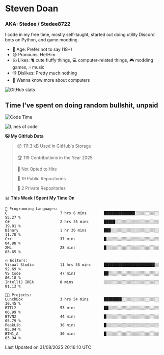 # Steven Doan
### AKA: Stedee / Stedee8722
I code in my free time, mostly self-taught, started out doing utility Discord bots on Python, and game modding.

- 🤔 Age: Prefer not to say (18+)
- 😄 Pronouns: He/Him
- 👍 Likes: 🐈 cute fluffy things, 💻 computer-related things, 🎮 modding games, 🎶 music
- 👎 Dislikes: Pretty much nothing
- 🥹 Wanna know more about computers

![GitHub stats](https://github-readme-stats-iota-mocha-40.vercel.app/api?username=Stedee8722&show=prs_merged,prs_merged_percentage&show_icons=true&theme=transparent)

## Time I've spent on doing random bullshit, unpaid
<!--START_SECTION:Time I've spent on doing random bullshit, unpaid-->
![Code Time](http://img.shields.io/badge/Code%20Time-321%20hrs%2025%20mins-blue)

![Lines of code](https://img.shields.io/badge/From%20Hello%20World%20I%27ve%20Written-87.2%20thousand%20lines%20of%20code-blue)

**🐱 My GitHub Data** 

> 📦 111.3 kB Used in GitHub's Storage 
 > 
> 🏆 119 Contributions in the Year 2025
 > 
> 🚫 Not Opted to Hire
 > 
> 📜 19 Public Repositories 
 > 
> 🔑 2 Private Repositories 
 > 
📊 **This Week I Spent My Time On** 

```text
💬 Programming Languages: 
C                        7 hrs 6 mins        ██████████████░░░░░░░░░░░   55.27 % 
C#                       2 hrs 26 mins       █████░░░░░░░░░░░░░░░░░░░░   19.01 % 
Binary                   1 hr 30 mins        ███░░░░░░░░░░░░░░░░░░░░░░   11.70 % 
C++                      37 mins             █░░░░░░░░░░░░░░░░░░░░░░░░   04.88 % 
XML                      28 mins             █░░░░░░░░░░░░░░░░░░░░░░░░   03.65 % 

🔥 Editors: 
Visual Studio            11 hrs 55 mins      ███████████████████████░░   92.69 % 
VS Code                  47 mins             ██░░░░░░░░░░░░░░░░░░░░░░░   06.18 % 
IntelliJ IDEA            8 mins              ░░░░░░░░░░░░░░░░░░░░░░░░░   01.13 % 

🐱‍💻 Projects: 
LunchBox                 3 hrs 54 mins       ████████░░░░░░░░░░░░░░░░░   30.45 % 
BTTL2                    53 mins             ██░░░░░░░░░░░░░░░░░░░░░░░   06.99 % 
BTVN2                    44 mins             █░░░░░░░░░░░░░░░░░░░░░░░░   05.79 % 
PeakLib                  38 mins             █░░░░░░░░░░░░░░░░░░░░░░░░   05.04 % 
BTH1_A                   30 mins             █░░░░░░░░░░░░░░░░░░░░░░░░   03.94 % 
```


 Last Updated on 31/08/2025 20:16:10 UTC
<!--END_SECTION:Time I've spent on doing random bullshit, unpaid-->

